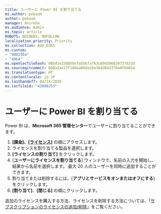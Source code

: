```yaml
---
title: ユーザーに Power BI を割り当てる
ms.author: pebaum
author: pebaum
manager: mnirkhe
ms.audience: Admin
ms.topic: article
ROBOTS: NOINDEX, NOFOLLOW
localization_priority: Priority
ms.collection: Adm_O365
ms.custom:
- "9002564"
- "4964"
ms.openlocfilehash: 08bd1e338850cfa5bbfa763cd9d586620737833d
ms.sourcegitcommit: 090a2ae17f18daa00da16e384d843370a0f6985d
ms.translationtype: HT
ms.contentlocale: ja-JP
ms.lasthandoff: 04/24/2020
ms.locfileid: "43898253"
---
```

# <a name="assign-power-bi-to-users"></a>ユーザーに Power BI を割り当てる

Power BI は、**Microsoft 365 管理センター**でユーザーに割り当てることができます。  

1. **[課金]、[[ライセンス](https://go.microsoft.com/fwlink/p/?linkid=842264)]** の順にアクセスします。
2. ライセンスを割り当てる製品を選択します。
3. **[ライセンスの割り当て]** をクリックします。
4. [**ユーザーにライセンスを割り当てる**] ウィンドウで、名前の入力を開始し、結果から名前を選択します。 最大 20 人のユーザーを同時に追加することができます。
5. 割り当てまたは削除するには、[**アプリとサービスをオンまたはオフにする**] をクリックします。
6. **[割り当て]**、**[閉じる]** の順にクリックします。

追加のライセンスを購入する方法、ライセンスを削除する方法については、「[サブスクリプションのライセンスの追加/削除](https://docs.microsoft.com/microsoft-365/commerce/licenses/buy-licenses?view=o365-worldwide#add-or-remove-licenses-for-your-business-subscription)」をご覧ください。
